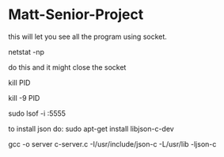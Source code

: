 # Matt-Senior-Project

this will let you see all the program using socket.

netstat -np

do this and it might close the socket

kill PID
  
kill -9 PID
  
sudo lsof -i :5555

  
to install json do: sudo apt-get install libjson-c-dev 


 gcc -o server c-server.c -I/usr/include/json-c -L/usr/lib -ljson-c
